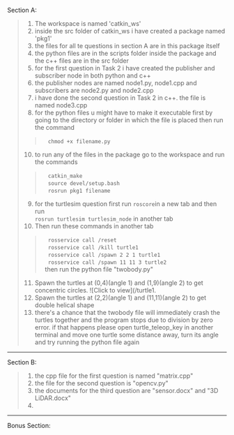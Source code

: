 Section A:
>1. The workspace is named 'catkin_ws'
>2. inside the src folder of catkin_ws i have created a package named 'pkg1'
>3. the files for all te questions in section A are in this package itself
>4. the python files are in the scripts folder inside the package and the c++ files are in the src folder
>5. for the first question in Task 2 i have created the publisher and subscriber node in both python and c++
>6. the publisher nodes are named node1.py, node1.cpp and subscribers are node2.py and node2.cpp
>7. i have done the second question in Task 2 in c++. the file is named node3.cpp 
>8. for the python files u might have to make it executable first by going to the directory or folder in which the file is placed then run the command 
>>&emsp;`chmod +x filename.py`
>10. to run any of the files in the package go to the workspace and run the commands
>>&emsp;`catkin_make`\
>>&emsp;`source devel/setup.bash`\
>>&emsp;`rosrun pkg1 filename`
>9. for the turtlesim question first run `roscore`in a new tab and then run  
>`rosrun turtlesim turtlesim_node` in another tab
>10. Then run these commands in another tab
>>&emsp;`rosservice call /reset`\
>>&emsp;`rosservice call /kill turtle1`\
>>&emsp;`rosservice call /spawn 2 2 1 turtle1`\
>>&emsp;`rosservice call /spawn 11 11 3 turtle2`\
>>&ensp;then run the python file "twobody.py"  
>11. Spawn the turtles at (0,4)(angle 1) and (1,9)(angle 2) to get concentric circles. ![Click to view](/turtle1.
>12. Spawn the turtles at (2,2)(angle 1) and (11,11)(angle 2) to get double helical shape 
>11. there's a chance that the twobody file will immediately crash the turtles together and the program stops due to division by zero error.
    if that happens please open turtle_teleop_key in another terminal and move one turtle some distance away, turn its angle and try running the python file again
    

-----
Section B:
>1. the cpp file for the first question is named "matrix.cpp"
>2. the file for the second question is "opencv.py" 
>3. the documents for the third question are "sensor.docx" and "3D LiDAR.docx"
>4.     
-----
Bonus Section:
